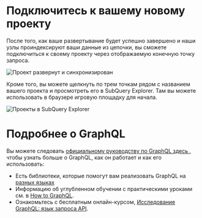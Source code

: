 # Подключитесь к вашему новому проекту

После того, как ваше развертывание будет успешно завершено и наши узлы проиндексируют ваши данные из цепочки, вы сможете подключиться к своему проекту через отображаемую конечную точку запроса.

![Проект развернут и синхронизирован](https://static.subquery.network/media/projects/projects-deploy-sync.png)

Кроме того, вы можете щелкнуть по трем точкам рядом с названием вашего проекта и просмотреть его в SubQuery Explorer. Там вы можете использовать в браузере игровую площадку для начала.

![Проекты в SubQuery Explorer](https://static.subquery.network/media/projects/projects-explorer.png)

# Подробнее о GraphQL

Вы можете следовать [ официальному руководству по GraphQL здесь ](https://graphql.org/learn/), чтобы узнать больше о GraphQL, как он работает и как его использовать:

- Есть библиотеки, которые помогут вам реализовать GraphQL на [разных языках](https://graphql.org/code/)
- Информацию об углубленном обучении с практическими уроками см. в [How to GraphQL](https://www.howtographql.com/).
- Ознакомьтесь с бесплатным онлайн-курсом, [Исследование GraphQL: язык запроса API](https://www.edx.org/course/exploring-graphql-a-query-language-for-apis).
